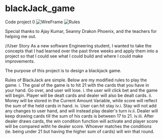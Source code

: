 # blackJack_game
Code project 0
![WireFrame](https://github.com/KingSri/blackJack_game/blob/master/images/Photos%20-%201%20of%202.png)
![Rules](https://github.com/KingSri/blackJack_game/blob/master/images/Photos%20-%202%20of%202.png)

Special thanks to Ajay Kumar, Seanny Drakon Phoenix, and the teachers for helping me out.

//User Story
As a new software Engineering student, I wanted to take the concepts that I had learned over the past three weeks and apply them into a project so that I could see what I could build and where I could make improvements.

The purpose of this project is to design a blackjack game. 

Rules of BlackJack are simple. Below are my modified rules to play the game. 
i. The goal of the game is to hit 21 with the cards that you have in your hand. Go over, and user will lose. 
i. the user will click bet and the game will begin. Player will be dealt cards and dealer will also be dealt cards.
ii. Money will be stored in the Current Amount Variable, while score will reflect the sum of the held cards in hand.
iv. User can hit stay
iv.i. Stay will not add any changes to user hand, and will instead play dealer's turn
iv.ii. Dealer will keep drawing cards till the sum of his cards is between 17 to 21.
iv.iii. After dealer draws cards, the win condition function will activate and player score will be compared witht he dealer score. Whoever matches the conditions (ie. being under 21 but having the higher sum of cards) will win that round.
